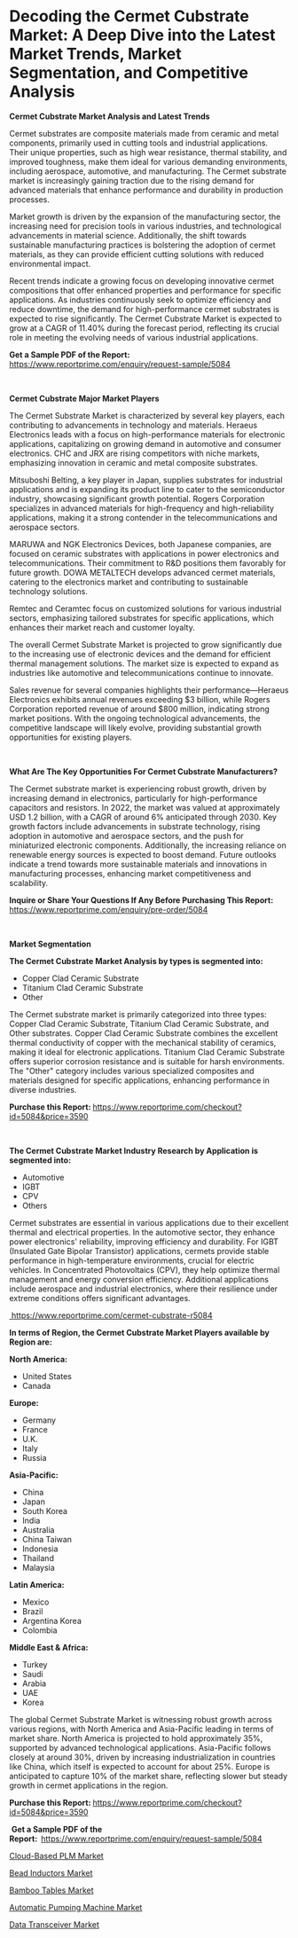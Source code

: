 <p><h1>Decoding the Cermet Cubstrate Market: A Deep Dive into the Latest Market Trends, Market Segmentation, and Competitive Analysis</h1></p><p><strong>Cermet Cubstrate Market Analysis and Latest Trends</strong></p>
<p><p>Cermet substrates are composite materials made from ceramic and metal components, primarily used in cutting tools and industrial applications. Their unique properties, such as high wear resistance, thermal stability, and improved toughness, make them ideal for various demanding environments, including aerospace, automotive, and manufacturing. The Cermet substrate market is increasingly gaining traction due to the rising demand for advanced materials that enhance performance and durability in production processes.</p><p>Market growth is driven by the expansion of the manufacturing sector, the increasing need for precision tools in various industries, and technological advancements in material science. Additionally, the shift towards sustainable manufacturing practices is bolstering the adoption of cermet materials, as they can provide efficient cutting solutions with reduced environmental impact.</p><p>Recent trends indicate a growing focus on developing innovative cermet compositions that offer enhanced properties and performance for specific applications. As industries continuously seek to optimize efficiency and reduce downtime, the demand for high-performance cermet substrates is expected to rise significantly. The Cermet Cubstrate Market is expected to grow at a CAGR of 11.40% during the forecast period, reflecting its crucial role in meeting the evolving needs of various industrial applications.</p></p>
<p><strong>Get a Sample PDF of the Report:&nbsp;</strong> <a href="https://www.reportprime.com/enquiry/request-sample/5084">https://www.reportprime.com/enquiry/request-sample/5084</a></p>
<p>&nbsp;</p>
<p><strong>Cermet Cubstrate Major Market Players</strong></p>
<p><p>The Cermet Substrate Market is characterized by several key players, each contributing to advancements in technology and materials. Heraeus Electronics leads with a focus on high-performance materials for electronic applications, capitalizing on growing demand in automotive and consumer electronics. CHC and JRX are rising competitors with niche markets, emphasizing innovation in ceramic and metal composite substrates.</p><p>Mitsuboshi Belting, a key player in Japan, supplies substrates for industrial applications and is expanding its product line to cater to the semiconductor industry, showcasing significant growth potential. Rogers Corporation specializes in advanced materials for high-frequency and high-reliability applications, making it a strong contender in the telecommunications and aerospace sectors.</p><p>MARUWA and NGK Electronics Devices, both Japanese companies, are focused on ceramic substrates with applications in power electronics and telecommunications. Their commitment to R&D positions them favorably for future growth. DOWA METALTECH develops advanced cermet materials, catering to the electronics market and contributing to sustainable technology solutions.</p><p>Remtec and Ceramtec focus on customized solutions for various industrial sectors, emphasizing tailored substrates for specific applications, which enhances their market reach and customer loyalty.</p><p>The overall Cermet Substrate Market is projected to grow significantly due to the increasing use of electronic devices and the demand for efficient thermal management solutions. The market size is expected to expand as industries like automotive and telecommunications continue to innovate.</p><p>Sales revenue for several companies highlights their performance—Heraeus Electronics exhibits annual revenues exceeding $3 billion, while Rogers Corporation reported revenue of around $800 million, indicating strong market positions. With the ongoing technological advancements, the competitive landscape will likely evolve, providing substantial growth opportunities for existing players.</p></p>
<p>&nbsp;</p>
<p><strong>What Are The Key Opportunities For Cermet Cubstrate Manufacturers?</strong></p>
<p><p>The Cermet substrate market is experiencing robust growth, driven by increasing demand in electronics, particularly for high-performance capacitors and resistors. In 2022, the market was valued at approximately USD 1.2 billion, with a CAGR of around 6% anticipated through 2030. Key growth factors include advancements in substrate technology, rising adoption in automotive and aerospace sectors, and the push for miniaturized electronic components. Additionally, the increasing reliance on renewable energy sources is expected to boost demand. Future outlooks indicate a trend towards more sustainable materials and innovations in manufacturing processes, enhancing market competitiveness and scalability.</p></p>
<p><strong>Inquire or Share Your Questions If Any Before Purchasing This Report:</strong> <a href="https://www.reportprime.com/enquiry/pre-order/5084">https://www.reportprime.com/enquiry/pre-order/5084</a></p>
<p>&nbsp;</p>
<p><strong>Market Segmentation</strong></p>
<p><strong>The Cermet Cubstrate Market Analysis by types is segmented into:</strong></p>
<p><ul><li>Copper Clad Ceramic Substrate</li><li>Titanium Clad Ceramic Substrate</li><li>Other</li></ul></p>
<p><p>The Cermet substrate market is primarily categorized into three types: Copper Clad Ceramic Substrate, Titanium Clad Ceramic Substrate, and Other substrates. Copper Clad Ceramic Substrate combines the excellent thermal conductivity of copper with the mechanical stability of ceramics, making it ideal for electronic applications. Titanium Clad Ceramic Substrate offers superior corrosion resistance and is suitable for harsh environments. The "Other" category includes various specialized composites and materials designed for specific applications, enhancing performance in diverse industries.</p></p>
<p><strong>Purchase this Report:&nbsp;</strong><a href="https://www.reportprime.com/checkout?id=5084&price=3590">https://www.reportprime.com/checkout?id=5084&price=3590</a></p>
<p>&nbsp;</p>
<p><strong>The Cermet Cubstrate Market Industry Research by Application is segmented into:</strong></p>
<p><ul><li>Automotive</li><li>IGBT</li><li>CPV</li><li>Others</li></ul></p>
<p><p>Cermet substrates are essential in various applications due to their excellent thermal and electrical properties. In the automotive sector, they enhance power electronics' reliability, improving efficiency and durability. For IGBT (Insulated Gate Bipolar Transistor) applications, cermets provide stable performance in high-temperature environments, crucial for electric vehicles. In Concentrated Photovoltaics (CPV), they help optimize thermal management and energy conversion efficiency. Additional applications include aerospace and industrial electronics, where their resilience under extreme conditions offers significant advantages.</p></p>
<p><a href="https://www.reportprime.com/cermet-cubstrate-r5084">&nbsp;https://www.reportprime.com/cermet-cubstrate-r5084</a></p>
<p><strong>In terms of Region, the Cermet Cubstrate Market Players available by Region are:</strong></p>
<p>
    <p> <strong> North America: </strong>
        <ul>
            <li>United States</li>
            <li>Canada</li>
        </ul>
        </p> 
    <p> <strong> Europe: </strong>
        <ul>
            <li>Germany</li>
            <li>France</li>
            <li>U.K.</li>
            <li>Italy</li>
            <li>Russia</li>
        </ul>
        </p> 
    <p> <strong> Asia-Pacific: </strong>
        <ul>
            <li>China</li>
            <li>Japan</li>
            <li>South Korea</li>
            <li>India</li>
            <li>Australia</li>
            <li>China Taiwan</li>
            <li>Indonesia</li>
            <li>Thailand</li>
            <li>Malaysia</li>
        </ul>
        </p> 
    <p> <strong> Latin America: </strong>
        <ul>
            <li>Mexico</li>
            <li>Brazil</li>
            <li>Argentina Korea</li>
            <li>Colombia</li>
        </ul>
        </p> 
    <p> <strong> Middle East & Africa: </strong>
        <ul>
            <li>Turkey</li>
            <li>Saudi</li>
            <li>Arabia</li>
            <li>UAE</li>
            <li>Korea</li>
        </ul>
    </p>
    </p>
<p><p>The global Cermet Substrate Market is witnessing robust growth across various regions, with North America and Asia-Pacific leading in terms of market share. North America is projected to hold approximately 35%, supported by advanced technological applications. Asia-Pacific follows closely at around 30%, driven by increasing industrialization in countries like China, which itself is expected to account for about 25%. Europe is anticipated to capture 10% of the market share, reflecting slower but steady growth in cermet applications in the region.</p></p>
<p><strong>Purchase this Report: </strong><a href="https://www.reportprime.com/checkout?id=5084&price=3590">https://www.reportprime.com/checkout?id=5084&price=3590</a></p>
<p>&nbsp;<strong>Get a Sample PDF of the Report:&nbsp;&nbsp;</strong><a href="https://www.reportprime.com/enquiry/request-sample/5084">https://www.reportprime.com/enquiry/request-sample/5084</a></p>
<p><strong></strong></p>
<p><p><a href="https://issuu.com/reportprime-2/docs/cloud-based-plm-market-size-2030.pp_80710fe8134855">Cloud-Based PLM Market</a></p><p><a href="https://github.com/ParvinKhatun77/Market-Research-Report-List-1/blob/main/bead-inductors-market.md">Bead Inductors Market</a></p><p><a href="https://issuu.com/reportprime-2/docs/bamboo-tables-market-size-2030.pptx_a2c4940c01e688">Bamboo Tables Market</a></p><p><a href="https://www.linkedin.com/pulse/booming-automatic-pumping-machine-market-sector-analysis-growth-wsa0c?trackingId=F79VAo0lQ6GAYJlL1mG4jQ%3D%3D">Automatic Pumping Machine Market</a></p><p><a href="https://www.linkedin.com/pulse/future-insights-data-transceiver-market-trends-regional-analysis-mkgrc?trackingId=iMPxVoFuR%2FK%2B%2BNWPVkhBrQ%3D%3D">Data Transceiver Market</a></p></p>